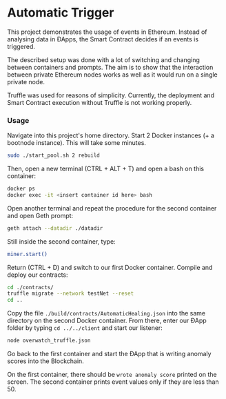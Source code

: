 # Automatic Trigger

This project demonstrates the usage of events in Ethereum. Instead of analysing data in ÐApps, the Smart Contract decides if an events is triggered.

The described setup was done with a lot of switching and changing between containers and prompts. The aim is to show that the interaction between private Ethereum nodes works as well as it would run on a single private node.

Truffle was used for reasons of simplicity. Currently, the deployment and Smart Contract execution without Truffle is not working properly.

### Usage

Navigate into this project's home directory. Start 2 Docker instances (+ a bootnode instance). This will take some minutes.
``` sh
sudo ./start_pool.sh 2 rebuild
```

Then, open a new terminal (CTRL + ALT + T) and open a bash on this container:
``` sh
docker ps
docker exec -it <insert container id here> bash
```

Open another terminal and repeat the procedure for the second container and open Geth prompt:
``` sh
geth attach --datadir ./datadir
```

Still inside the second container, type:
``` sh
miner.start()
```

Return (CTRL + D) and switch to our first Docker container. Compile and deploy our contracts:
``` sh
cd ./contracts/
truffle migrate --network testNet --reset
cd ..
```

Copy the file `./build/contracts/AutomaticHealing.json` into the same directory on the second Docker container. From there, enter our ÐApp folder by typing `cd ../../client` and start our listener:
``` sh
node overwatch_truffle.json
```

Go back to the first container and start the ÐApp that is writing anomaly scores into the Blockchain.

On the first container, there should be `wrote anomaly score` printed on the screen. The second container prints event values only if they are less than 50.
